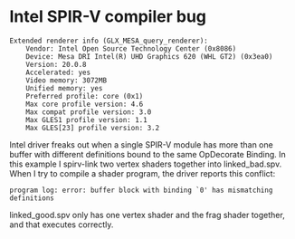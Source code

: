 # Intel SPIR-V compiler bug

```
Extended renderer info (GLX_MESA_query_renderer):
    Vendor: Intel Open Source Technology Center (0x8086)
    Device: Mesa DRI Intel(R) UHD Graphics 620 (WHL GT2) (0x3ea0)
    Version: 20.0.8
    Accelerated: yes
    Video memory: 3072MB
    Unified memory: yes
    Preferred profile: core (0x1)
    Max core profile version: 4.6
    Max compat profile version: 3.0
    Max GLES1 profile version: 1.1
    Max GLES[23] profile version: 3.2
```

Intel driver freaks out when a single SPIR-V module has more than one buffer with different definitions bound to the same OpDecorate Binding. In this example I spirv-link two vertex shaders together into linked_bad.spv. When I try to compile a shader program, the driver reports this conflict:

```
program log: error: buffer block with binding `0' has mismatching definitions
```

linked_good.spv only has one vertex shader and the frag shader together, and that executes correctly.
